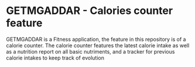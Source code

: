 # GETMGADDAR - Calories counter feature

GETMGADDAR is a Fitness application, the feature in this repository is of a calorie counter.
The calorie counter features the latest calorie intake as well as a nutrition report on all basic nutriments, and a tracker for previous calorie intakes to keep track of evolution

